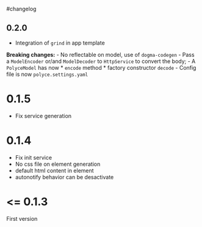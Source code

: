 #changelog

## 0.2.0

- Integration of `grind` in app template

**Breaking changes:**
    - No reflectable on model, use of `dogma-codegen`
    - Pass a `ModelEncoder` or/and `ModelDecoder` to `HttpService` to convert the body;
    - A `PolyceModel` has now
        * `encode` method
        * factory constructor `decode`
    - Config file is now `polyce.settings.yaml`

# 0.1.5

- Fix service generation

# 0.1.4

- Fix init service
- No css file on element generation
- default html content in element
- autonotify behavior can be desactivate

# <= 0.1.3

First version
